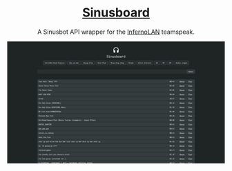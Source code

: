<a href="https://sinus.jerbob.me"><h1 align="center">Sinusboard</h1></a>
<p align="center">A Sinusbot API wrapper for the <a href="https://infernolan.co.uk/">InfernoLAN</a> teamspeak.</p>
<img src="https://raw.githubusercontent.com/jerbob/blog/main/screenshot.png"/>
